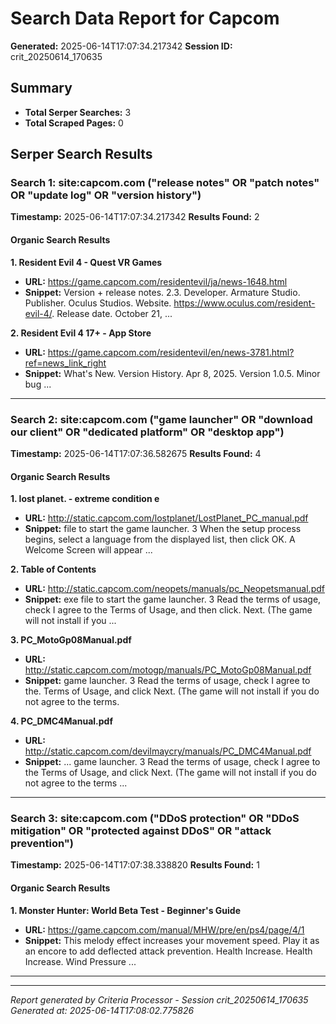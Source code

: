 # Search Data Report for Capcom
**Generated:** 2025-06-14T17:07:34.217342
**Session ID:** crit_20250614_170635

## Summary
* **Total Serper Searches:** 3
* **Total Scraped Pages:** 0

## Serper Search Results

### Search 1: site:capcom.com ("release notes" OR "patch notes" OR "update log" OR "version history")
**Timestamp:** 2025-06-14T17:07:34.217342
**Results Found:** 2

#### Organic Search Results
**1. Resident Evil 4 - Quest VR Games**
* **URL:** https://game.capcom.com/residentevil/ja/news-1648.html
* **Snippet:** Version + release notes. 2.3. Developer. Armature Studio. Publisher. Oculus Studios. Website. https://www.oculus.com/resident-evil-4/. Release date. October 21, ...

**2. Resident Evil 4 17+ - App Store**
* **URL:** https://game.capcom.com/residentevil/en/news-3781.html?ref=news_link_right
* **Snippet:** What's New. Version History. Apr 8, 2025. Version 1.0.5. Minor bug ...

---

### Search 2: site:capcom.com ("game launcher" OR "download our client" OR "dedicated platform" OR "desktop app")
**Timestamp:** 2025-06-14T17:07:36.582675
**Results Found:** 4

#### Organic Search Results
**1. lost planet. - extreme condition e**
* **URL:** http://static.capcom.com/lostplanet/LostPlanet_PC_manual.pdf
* **Snippet:** file to start the game launcher. 3 When the setup process begins, select a language from the displayed list, then click OK. A Welcome Screen will appear ...

**2. Table of Contents**
* **URL:** http://static.capcom.com/neopets/manuals/pc_Neopetsmanual.pdf
* **Snippet:** exe file to start the game launcher. 3 Read the terms of usage, check I agree to the Terms of Usage, and then click. Next. (The game will not install if you ...

**3. PC_MotoGp08Manual.pdf**
* **URL:** http://static.capcom.com/motogp/manuals/PC_MotoGp08Manual.pdf
* **Snippet:** game launcher. 3 Read the terms of usage, check I agree to the. Terms of Usage, and click Next. (The game will not install if you do not agree to the terms.

**4. PC_DMC4Manual.pdf**
* **URL:** http://static.capcom.com/devilmaycry/manuals/PC_DMC4Manual.pdf
* **Snippet:** ... game launcher. 3 Read the terms of usage, check I agree to the Terms of Usage, and click Next. (The game will not install if you do not agree to the terms ...

---

### Search 3: site:capcom.com ("DDoS protection" OR "DDoS mitigation" OR "protected against DDoS" OR "attack prevention")
**Timestamp:** 2025-06-14T17:07:38.338820
**Results Found:** 1

#### Organic Search Results
**1. Monster Hunter: World Beta Test - Beginner's Guide**
* **URL:** https://game.capcom.com/manual/MHW/pre/en/ps4/page/4/1
* **Snippet:** This melody effect increases your movement speed. Play it as an encore to add deflected attack prevention. Health Increase. Health Increase. Wind Pressure ...

---

---
*Report generated by Criteria Processor - Session crit_20250614_170635*
*Generated at: 2025-06-14T17:08:02.775826*